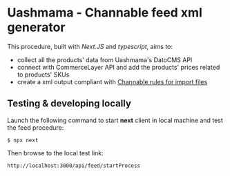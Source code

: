 # Uashmama - Channable feed xml generator

This procedure, built with *Next.JS* and *typescript*, aims to:
* collect all the products' data from Uashmama's DatoCMS API
* connect with CommerceLayer API and add the products' prices related to products' SKUs
* create a xml output compliant with [Channable rules for import files](https://helpcenter.channable.com/hc/en-us/articles/360011048779-Which-fields-do-I-need-in-my-own-import-file-)

## Testing & developing locally

Launch the following command to start **next** client in local machine and test the feed procedure:

`$ npx next`

Then browse to the local test link:

`http://localhost:3000/api/feed/startProcess`
